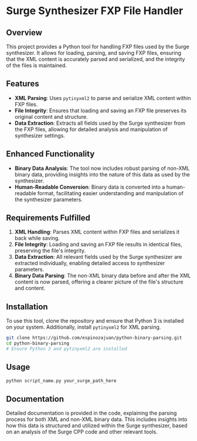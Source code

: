 # Surge Synthesizer FXP File Handler

## Overview

This project provides a Python tool for handling FXP files used by the Surge synthesizer. It allows for loading, parsing, and saving FXP files, ensuring that the XML content is accurately parsed and serialized, and the integrity of the files is maintained.

## Features

- **XML Parsing**: Uses `pytinyxml2` to parse and serialize XML content within FXP files.
- **File Integrity**: Ensures that loading and saving an FXP file preserves its original content and structure.
- **Data Extraction**: Extracts all fields used by the Surge synthesizer from the FXP files, allowing for detailed analysis and manipulation of synthesizer settings.

## Enhanced Functionality

- **Binary Data Analysis**: The tool now includes robust parsing of non-XML binary data, providing insights into the nature of this data as used by the synthesizer.
- **Human-Readable Conversion**: Binary data is converted into a human-readable format, facilitating easier understanding and manipulation of the synthesizer parameters.

## Requirements Fulfilled

1. **XML Handling**: Parses XML content within FXP files and serializes it back while saving.
2. **File Integrity**: Loading and saving an FXP file results in identical files, preserving the file's integrity.
3. **Data Extraction**: All relevant fields used by the Surge synthesizer are extracted individually, enabling detailed access to synthesizer parameters.
4. **Binary Data Parsing**: The non-XML binary data before and after the XML content is now parsed, offering a clearer picture of the file's structure and content.

## Installation

To use this tool, clone the repository and ensure that Python 3 is installed on your system. Additionally, install `pytinyxml2` for XML parsing.

```bash
git clone https://github.com/espinozajuan/python-binary-parsing.git
cd python-binary-parsing
# Ensure Python 3 and pytinyxml2 are installed
```

## Usage

```bash
python script_name.py your_surge_path_here
```

## Documentation

Detailed documentation is provided in the code, explaining the parsing process for both XML and non-XML binary data. This includes insights into how this data is structured and utilized within the Surge synthesizer, based on an analysis of the Surge CPP code and other relevant tools.
